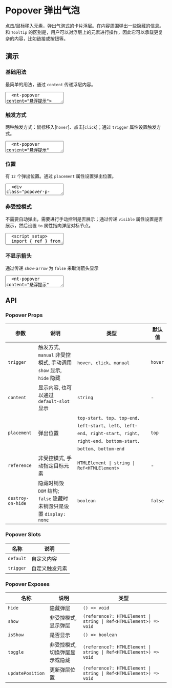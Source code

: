 # Popover 弹出气泡

点击/鼠标移入元素，弹出气泡式的卡片浮层。在内容周围弹出一些隐藏的信息。和 `Tooltip` 的区别是，用户可以对浮层上的元素进行操作，因此它可以承载更复杂的内容，比如链接或按钮等。

## 演示

<script setup>
  import { Popover, Button } from '../../src'
  import { ref } from 'vue'

  const $popover = ref();

  function toggleShow() {
    if ($popover.value != null) {
      if ($popover.value.isShow()) {
        $popover.value.hide();
      } else {
        $popover.value.show('#popoverTo');
      }
    }
  }

  function click1() {
    console.log('click1')
  }
</script>

### 基础用法

最简单的用法，通过 `content` 传递浮层内容。

<ClientOnly>
  <CodePreview>
  <textarea lang="vue-html">
  <nt-popover content="悬浮提示">
    <template #trigger>
      <span>悬浮</span>
    </template>
  </nt-popover>
  </textarea>
  <template #preview>
    <Popover content="悬浮提示">
      <template #trigger>
        <span>悬浮</span>
      </template>
    </Popover>
  </template>
  </CodePreview>
</ClientOnly>

### 触发方式

两种触发方式：鼠标移入[`hover`]、点击[`click`]；通过 `trigger` 属性设置触发方式。

<ClientOnly>
  <CodePreview>
  <textarea lang="vue-html">
  <nt-popover content="悬浮提示" trigger='hover'>
    <template #trigger>
      <nt-button>悬浮</nt-button>
    </template>
  </nt-popover>
  <nt-popover content="点击提示" trigger='click'>
    <template #trigger>
      <nt-button>点击</nt-button>
    </template>
  </nt-popover>
  </textarea>
  <template #preview>
    <Popover content="悬浮提示" trigger='hover'>
      <template #trigger>
        <Button>悬浮</Button>
      </template>
    </Popover>
    <Popover content="点击提示" trigger='click'>
      <template #trigger>
        <Button>点击</Button>
      </template>
    </Popover>
  </template>
  </CodePreview>
</ClientOnly>

### 位置

有 `12` 个弹出位置。通过 `placement` 属性设置弹出位置。

<ClientOnly>
  <CodePreview>
  <textarea lang="vue-html">
  <div class="popover-p-row">
    <nt-popover content="提示内容" placement="top-start">
      <template #trigger>
        <nt-button>top-start</nt-button>
      </template>
    </nt-popover>
    <nt-popover content="提示内容" placement="top">
      <template #trigger>
        <nt-button>top</nt-button>
      </template>
    </nt-popover>
    <nt-popover content="提示内容" placement="top-end">
      <template #trigger>
        <nt-button>top-end</nt-button>
      </template>
    </nt-popover>
  </div>
  <div class="popover-p-row">
    <nt-popover content="提示内容" placement="left-start">
      <template #trigger>
        <nt-button>left-start</nt-button>
      </template>
    </nt-popover>
    <nt-popover content="提示内容" placement="left">
      <template #trigger>
        <nt-button>left</nt-button>
      </template>
    </nt-popover>
    <nt-popover content="提示内容" placement="left-end">
      <template #trigger>
        <nt-button>left-end</nt-button>
      </template>
    </nt-popover>
  </div>
  <div class="popover-p-row">
    <nt-popover content="提示内容" placement="right-start">
      <template #trigger>
        <nt-button>right-start</nt-button>
      </template>
    </nt-popover>
    <nt-popover content="提示内容" placement="right">
      <template #trigger>
        <nt-button>right</nt-button>
      </template>
    </nt-popover>
    <nt-popover content="提示内容" placement="right-end">
      <template #trigger>
        <nt-button>right-end</nt-button>
      </template>
    </nt-popover>
  </div>
  <div class="popover-p-row">
    <nt-popover content="提示内容" placement="bottom-start">
      <template #trigger>
        <nt-button>bottom-start</nt-button>
      </template>
    </nt-popover>
    <nt-popover content="提示内容" placement="bottom">
      <template #trigger>
        <nt-button>bottom</nt-button>
      </template>
    </nt-popover>
    <nt-popover content="提示内容" placement="bottom-end">
      <template #trigger>
        <nt-button>bottom-end</nt-button>
      </template>
    </nt-popover>
  </div>
  </textarea>
  <template #preview>
    <div class="popover-p-row">
      <Popover content="提示内容" placement="top-start">
        <template #trigger>
          <Button>top-start</Button>
        </template>
      </Popover>
      <Popover content="提示内容" placement="top">
        <template #trigger>
          <Button>top</Button>
        </template>
      </Popover>
      <Popover content="提示内容" placement="top-end">
        <template #trigger>
          <Button>top-end</Button>
        </template>
      </Popover>
    </div>
    <div class="popover-p-row">
      <Popover content="提示内容" placement="left-start">
        <template #trigger>
          <Button>left-start</Button>
        </template>
      </Popover>
      <Popover content="提示内容" placement="left">
        <template #trigger>
          <Button>left</Button>
        </template>
      </Popover>
      <Popover content="提示内容" placement="left-end">
        <template #trigger>
          <Button>left-end</Button>
        </template>
      </Popover>
    </div>
    <div class="popover-p-row">
      <Popover content="提示内容" placement="right-start">
        <template #trigger>
          <Button>right-start</Button>
        </template>
      </Popover>
      <Popover content="提示内容" placement="right">
        <template #trigger>
          <Button>right</Button>
        </template>
      </Popover>
      <Popover content="提示内容" placement="right-end">
        <template #trigger>
          <Button>right-end</Button>
        </template>
      </Popover>
    </div>
    <div class="popover-p-row">
      <Popover content="提示内容" placement="bottom-start">
        <template #trigger>
          <Button>bottom-start</Button>
        </template>
      </Popover>
      <Popover content="提示内容" placement="bottom">
        <template #trigger>
          <Button>bottom</Button>
        </template>
      </Popover>
      <Popover content="提示内容" placement="bottom-end">
        <template #trigger>
          <Button>bottom-end</Button>
        </template>
      </Popover>
    </div>
  </template>
  </CodePreview>
</ClientOnly>

### 非受控模式

不需要自动弹出，需要进行手动控制是否展示；通过传递 `visible` 属性设置是否展示，然后设置 `to` 属性指向弹层对标节点。

<ClientOnly>
  <CodePreview>
  <textarea lang="vue-html">
  <script setup>
  import { ref } from 'vue'
  const $popover = ref()
  function toggleShow() {
    $popover.value.toggle();
  }
  </script>
  <template>
    <span id="popoverTo">对标元素</span>
    <nt-button @click='toggleShow' class="ml-10">弹出/隐藏</nt-button>
    <nt-popover reference="#popoverTo" ref="$popover" content="提示内容" trigger="manual"></nt-popover>
  </template>
  </textarea>
  <template #preview>
    <span id="popoverTo">对标元素</span>
    <Button @click='toggleShow' class="ml-10">弹出/隐藏</Button>
    <Popover ref="$popover" content="提示内容" trigger="manual"></Popover>
  </template>
  </CodePreview>
</ClientOnly>

### 不显示箭头

通过传递 `show-arrow` 为 `false` 来取消箭头显示

<ClientOnly>
  <CodePreview>
  <textarea lang="vue-html">
  <nt-popover content="悬浮提示" :show-arrow="false">
    <template #trigger>
      <span>悬浮</span>
    </template>
  </nt-popover>
  </textarea>
  <template #preview>
    <Popover content="悬浮提示" :show-arrow="false">
      <template #trigger>
        <span>悬浮</span>
      </template>
    </Popover>
  </template>
  </CodePreview>
</ClientOnly>

## API

### Popover Props

<!-- prettier-ignore -->
| 参数 | 说明 | 类型 | 默认值 |
| --- | --- | --- | --- |
| `trigger` | 触发方式, `manual` 非受控模式, 手动调用 `show` 显示, `hide` 隐藏 | `hover`、`click`、`manual` | `hover` |
| `content` | 显示内容, 也可以通过 `default-slot` 显示 | `string` | - |
| `placement` | 弹出位置 | `top-start`、`top`、`top-end`、`left-start`、`left`、`left-end`、`right-start`、`right`、`right-end`、`bottom-start`、`bottom`、`bottom-end` | `top` |
| `reference` | 非受控模式, 手动指定目标元素 | `HTMLElement \| string \| Ref<HTMLElement>` | - |
| `destroy-on-hide` | 隐藏时销毁 `DOM` 结构; `false` 隐藏时未销毁只是设置 `display: none` | `boolean` | `false` |

### Popover Slots

<!-- prettier-ignore -->
| 名称 | 说明 |
| --- | --- |
| `default` | 自定义内容 |
| `trigger` | 自定义触发元素 |

### Popover Exposes

<!-- prettier-ignore -->
| 名称 | 说明 | 类型 |
| --- | --- | --- |
| `hide` | 隐藏弹层 | `() => void` |
| `show` | 非受控模式, 显示弹层 | `(reference?: HTMLElement \| string \| Ref<HTMLElement>) => void` |
| `isShow` | 是否显示 | `() => boolean` |
| `toggle` | 非受控模式, 切换弹层显示或隐藏 | `(reference?: HTMLElement \| string \| Ref<HTMLElement>) => void` |
| `updatePosition` | 更新弹层位置 | `(reference?: HTMLElement \| string \| Ref<HTMLElement>) => void` |
